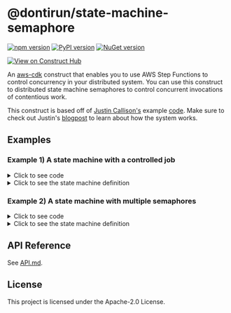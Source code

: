# @dontirun/state-machine-semaphore

[![npm version](https://img.shields.io/npm/v/@dontirun/state-machine-semaphore.svg)](https://img.shields.io/npm/v/@dontirun/state-machine-semaphore)
[![PyPI version](https://img.shields.io/pypi/v/state-machine-semaphore.svg)](https://pypi.org/project/state-machine-semaphore)
[![NuGet version](https://img.shields.io/nuget/v/Dontirun.StateMachineSemaphore)](https://www.nuget.org/packages/Dontirun.StateMachineSemaphore)

[![View on Construct Hub](https://constructs.dev/badge?package=%40dontirun%2Fstate-machine-semaphore)](https://constructs.dev/packages/@dontirun/state-machine-semaphore)

An [aws-cdk](https://github.com/aws/aws-cdk) construct that enables you to use AWS Step Functions to control concurrency in your distributed system. You can use this construct to distributed state machine semaphores to control concurrent invocations of contentious work.

This construct is based off of [Justin Callison's](https://github.com/JustinCallison) example [code](https://github.com/aws-samples/aws-stepfunctions-examples/blob/main/sam/app-control-concurrency-with-dynamodb/statemachines/dynamodb-semaphore.asl.json). Make sure to check out Justin's [blogpost](https://aws.amazon.com/blogs/compute/controlling-concurrency-in-distributed-systems-using-aws-step-functions/) to learn about how the system works.

## Examples

### Example 1) A state machine with a controlled job

<details><summary>Click to see code</summary>

```python
import { Function } from 'aws-cdk-lib/aws-lambda';
import { Duration, Stack, StackProps } from 'aws-cdk-lib';
import { StateMachine, Succeed, Wait, WaitTime } from 'aws-cdk-lib/aws-stepfunctions';
import { LambdaInvoke } from 'aws-cdk-lib/aws-stepfunctions-tasks';
import { Construct } from 'constructs';
import { Semaphore } from '@dontirun/state-machine-semaphore';


export class CdkTestStack extends Stack {
  constructor(scope: Construct, id: string, props?: StackProps) {
    super(scope, id, props);

    const contestedJob = new LambdaInvoke(this, 'ContestedJobPart1', {
      lambdaFunction: Function.fromFunctionName(this, 'JobFunctionPart1', 'cool-function'),
    }).next(new Wait(this, 'Wait', { time: WaitTime.duration(Duration.seconds(7)) }))
      .next(new Wait(this, 'AnotherWait', { time: WaitTime.duration(Duration.seconds(7)) }))
      .next(new Wait(this, 'YetAnotherWait', { time: WaitTime.duration(Duration.seconds(7)) }));

    const afterContestedJob = new Succeed(this, 'Succeed');

    const stateMachineFragment = new Semaphore(stack, 'Semaphore', { lockName: 'life', limit: 42, job: contestedJob, nextState: afterContestedJob });

    new StateMachine(this, 'StateMachine', {
      definition: stateMachineFragment,
    });
  }
}
```

</details><details><summary>Click to see the state machine definition</summary>

![Example 1 Definition](./images/Example1_Graph_Edit.png)

</details>

### Example 2) A state machine with multiple semaphores

<details><summary>Click to see code</summary>

```python
import { Function } from 'aws-cdk-lib/aws-lambda';
import { Duration, Stack, StackProps } from 'aws-cdk-lib';
import { StateMachine, Succeed, Wait, WaitTime } from 'aws-cdk-lib/aws-stepfunctions';
import { LambdaInvoke } from 'aws-cdk-lib/aws-stepfunctions-tasks';
import { Construct } from 'constructs';
import { Semaphore } from '@dontirun/state-machine-semaphore';


export class CdkTestStack extends Stack {
  constructor(scope: Construct, id: string, props?: StackProps) {
    super(scope, id, props);

    const contestedJob = new LambdaInvoke(this, 'ContestedJobPart1', {
      lambdaFunction: Function.fromFunctionName(this, 'JobFunctionPart1', 'cool-function'),
    })
    const notContestedJob = new LambdaInvoke(this, 'NotContestedJob', {
      lambdaFunction: Function.fromFunctionName(this, 'NotContestedJobFunction', 'cooler-function'),
    })
    const contestedJob2 = new LambdaInvoke(this, 'ContestedJobPart2', {
      lambdaFunction: Function.fromFunctionName(this, 'JobFunctionPart2', 'coolest-function'),
    })
    const afterContestedJob2 = new Succeed(this, 'Succeed');

    const definition = new Semaphore(stack, 'Semaphore', { lockName: 'life', limit: 42, job: contestedJob, nextState: notContestedJob })
      .next(new Semaphore(stack, 'Semaphore2', { lockName: 'liberty', limit: 7, job: contestedJob2, nextState: afterContestedJob2 }));

    new StateMachine(this, 'StateMachine', {
      definition: definition,
    });
  }
}
```

</details><details><summary>Click to see the state machine definition</summary>

![Example 2 Definition](./images/Example2_Graph_Edit.png)

</details>

## API Reference

See [API.md](./API.md).

## License

This project is licensed under the Apache-2.0 License.
